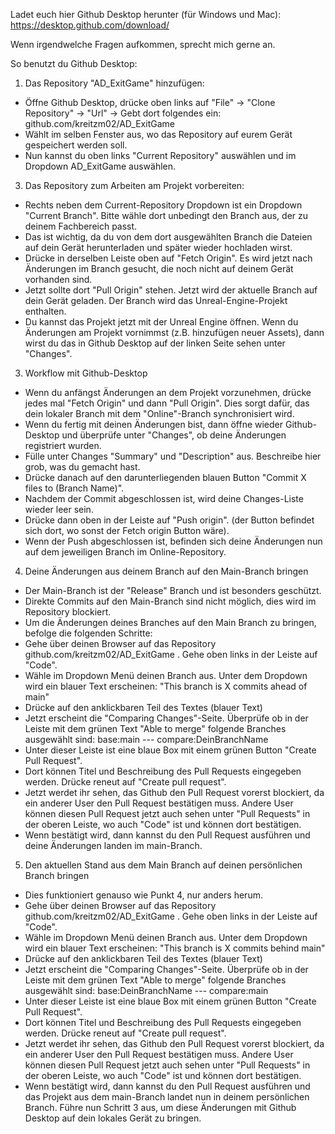 Ladet euch hier Github Desktop herunter (für Windows und Mac): https://desktop.github.com/download/

Wenn irgendwelche Fragen aufkommen, sprecht mich gerne an.


So benutzt du Github Desktop:

1. Das Repository "AD_ExitGame" hinzufügen:

- Öffne Github Desktop, drücke oben links auf "File" -> "Clone Repository" -> "Url" -> Gebt dort folgendes ein: github.com/kreitzm02/AD_ExitGame
- Wählt im selben Fenster aus, wo das Repository auf eurem Gerät gespeichert werden soll.
- Nun kannst du oben links "Current Repository" auswählen und im Dropdown AD_ExitGame auswählen.

 
   
3. Das Repository zum Arbeiten am Projekt vorbereiten:

- Rechts neben dem Current-Repository Dropdown ist ein Dropdown "Current Branch". Bitte wähle dort unbedingt den Branch aus, der zu deinem Fachbereich passt.
- Das ist wichtig, da du von dem dort ausgewählten Branch die Dateien auf dein Gerät herunterladen und später wieder hochladen wirst.
- Drücke in derselben Leiste oben auf "Fetch Origin". Es wird jetzt nach Änderungen im Branch gesucht, die noch nicht auf deinem Gerät vorhanden sind.
- Jetzt sollte dort "Pull Origin" stehen. Jetzt wird der aktuelle Branch auf dein Gerät geladen. Der Branch wird das Unreal-Engine-Projekt enthalten.
- Du kannst das Projekt jetzt mit der Unreal Engine öffnen. Wenn du Änderungen am Projekt vornimmst (z.B. hinzufügen neuer Assets), dann wirst du das in Github Desktop auf der linken Seite sehen unter "Changes".



3. Workflow mit Github-Desktop

- Wenn du anfängst Änderungen an dem Projekt vorzunehmen, drücke jedes mal "Fetch Origin" und dann "Pull Origin". Dies sorgt dafür, das dein lokaler Branch mit dem "Online"-Branch synchronisiert wird.
- Wenn du fertig mit deinen Änderungen bist, dann öffne wieder Github-Desktop und überprüfe unter "Changes", ob deine Änderungen registriert wurden.
- Fülle unter Changes "Summary" und "Description" aus. Beschreibe hier grob, was du gemacht hast.
- Drücke danach auf den darunterliegenden blauen Button "Commit X files to (Branch Name)".
- Nachdem der Commit abgeschlossen ist, wird deine Changes-Liste wieder leer sein.
- Drücke dann oben in der Leiste auf "Push origin". (der Button befindet sich dort, wo sonst der Fetch origin Button wäre).
- Wenn der Push abgeschlossen ist, befinden sich deine Änderungen nun auf dem jeweiligen Branch im Online-Repository.



4. Deine Änderungen aus deinem Branch auf den Main-Branch bringen

- Der Main-Branch ist der "Release" Branch und ist besonders geschützt.
- Direkte Commits auf den Main-Branch sind nicht möglich, dies wird im Repository blockiert.
- Um die Änderungen deines Branches auf den Main Branch zu bringen, befolge die folgenden Schritte:
- Gehe über deinen Browser auf das Repository github.com/kreitzm02/AD_ExitGame . Gehe oben links in der Leiste auf "Code".
- Wähle im Dropdown Menü deinen Branch aus. Unter dem Dropdown wird ein blauer Text erscheinen: "This branch is X commits ahead of main"
- Drücke auf den anklickbaren Teil des Textes (blauer Text)
- Jetzt erscheint die "Comparing Changes"-Seite. Überprüfe ob in der Leiste mit dem grünen Text "Able to merge" folgende Branches ausgewählt sind: base:main --- compare:DeinBranchName
- Unter dieser Leiste ist eine blaue Box mit einem grünen Button "Create Pull Request".
- Dort können Titel und Beschreibung des Pull Requests eingegeben werden. Drücke reneut auf "Create pull request".
- Jetzt werdet ihr sehen, das Github den Pull Request vorerst blockiert, da ein anderer User den Pull Request bestätigen muss. Andere User können diesen Pull Request jetzt auch sehen unter "Pull Requests" in der oberen Leiste, wo auch "Code" ist und können dort bestätigen.
- Wenn bestätigt wird, dann kannst du den Pull Request ausführen und deine Änderungen landen im main-Branch.


5. Den aktuellen Stand aus dem Main Branch auf deinen persönlichen Branch bringen

- Dies funktioniert genauso wie Punkt 4, nur anders herum.
- Gehe über deinen Browser auf das Repository github.com/kreitzm02/AD_ExitGame . Gehe oben links in der Leiste auf "Code".
- Wähle im Dropdown Menü deinen Branch aus. Unter dem Dropdown wird ein blauer Text erscheinen: "This branch is X commits behind main"
- Drücke auf den anklickbaren Teil des Textes (blauer Text)
- Jetzt erscheint die "Comparing Changes"-Seite. Überprüfe ob in der Leiste mit dem grünen Text "Able to merge" folgende Branches ausgewählt sind: base:DeinBranchName --- compare:main
- Unter dieser Leiste ist eine blaue Box mit einem grünen Button "Create Pull Request".
- Dort können Titel und Beschreibung des Pull Requests eingegeben werden. Drücke reneut auf "Create pull request".
- Jetzt werdet ihr sehen, das Github den Pull Request vorerst blockiert, da ein anderer User den Pull Request bestätigen muss. Andere User können diesen Pull Request jetzt auch sehen unter "Pull Requests" in der oberen Leiste, wo auch "Code" ist und können dort bestätigen.
- Wenn bestätigt wird, dann kannst du den Pull Request ausführen und das Projekt aus dem main-Branch landet nun in deinem persönlichen Branch. Führe nun Schritt 3 aus, um diese Änderungen mit Github Desktop auf dein lokales Gerät zu bringen.


